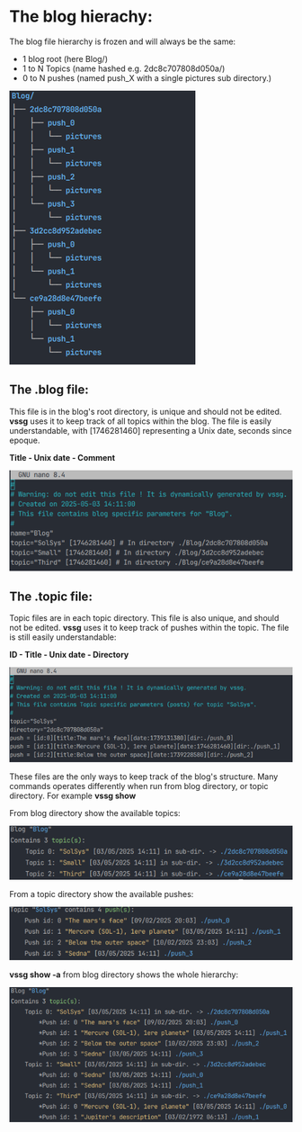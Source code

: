 # The blog hierachy:

The blog file hierarchy is frozen and will always be the same:

- 1 blog root (here Blog/)
- 1 to N Topics (name hashed e.g. 2dc8c707808d050a/)
- 0 to N pushes (named push_X with a single pictures sub directory.)

![Terminal](hierarchy.png "The SSG is command line driven")

## The .blog file:

This file is in the blog's root directory, is unique and should not be edited. **vssg** uses it to keep
track of all topics within the blog. The file is easily understandable, with [1746281460] representing
a Unix date, seconds since epoque.

**Title - Unix date - Comment**

![Terminal](blog_file.png ".blog file")

## The .topic file:
Topic files are in each topic directory. This file is also unique, and should not be edited. **vssg**  uses
it to keep track of pushes within the topic. The file is still easily understandable:

**ID - Title - Unix date - Directory**

![Terminal](topic_file.png ".topic file")

These files are the only ways to keep track of the blog's structure. Many commands operates differently when
run from blog directory, or topic directory. For example **vssg show**

From blog directory show the available topics:

![Terminal](show_blog_dir.png "command vssg show from blog directory:")

From a topic directory show the available pushes:

![Terminal](show_topic_dir.png "command vssg show from topic directory:")

**vssg show -a** from blog directory shows the whole hierarchy:

![Terminal](show_a.png "command vssg show from blog directory:")

